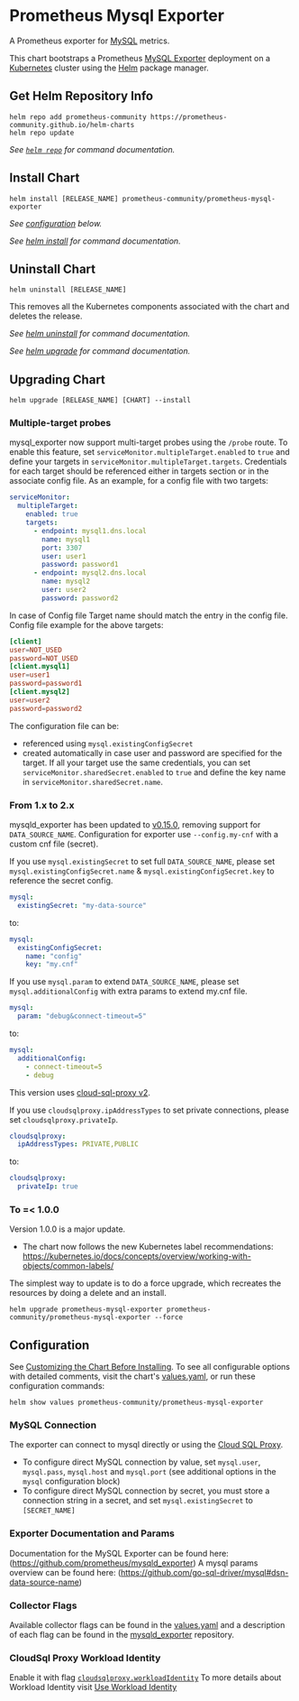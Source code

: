 # Prometheus Mysql Exporter

A Prometheus exporter for [MySQL](https://www.mysql.com/) metrics.

This chart bootstraps a Prometheus [MySQL Exporter](https://github.com/prometheus/mysqld_exporter) deployment on a [Kubernetes](http://kubernetes.io) cluster using the [Helm](https://helm.sh) package manager.

## Get Helm Repository Info

```console
helm repo add prometheus-community https://prometheus-community.github.io/helm-charts
helm repo update
```

_See [`helm repo`](https://helm.sh/docs/helm/helm_repo/) for command documentation._

## Install Chart

```console
helm install [RELEASE_NAME] prometheus-community/prometheus-mysql-exporter
```

_See [configuration](#configuration) below._

_See [helm install](https://helm.sh/docs/helm/helm_install/) for command documentation._

## Uninstall Chart

```console
helm uninstall [RELEASE_NAME]
```

This removes all the Kubernetes components associated with the chart and deletes the release.

_See [helm uninstall](https://helm.sh/docs/helm/helm_uninstall/) for command documentation._

_See [helm upgrade](https://helm.sh/docs/helm/helm_upgrade/) for command documentation._

## Upgrading Chart

```console
helm upgrade [RELEASE_NAME] [CHART] --install
```

### Multiple-target probes

mysql_exporter now support multi-target probes using the `/probe` route. To enable this feature, set `serviceMonitor.multipleTarget.enabled` to `true` and define your targets in `serviceMonitor.multipleTarget.targets`.
Credentials for each target should be referenced either in targets section or in the associate config file.
As an example, for a config file with two targets:

```yaml
serviceMonitor:
  multipleTarget:
    enabled: true
    targets:
      - endpoint: mysql1.dns.local
        name: mysql1
        port: 3307
        user: user1
        password: password1
      - endpoint: mysql2.dns.local
        name: mysql2
        user: user2
        password: password2
```

In case of Config file Target name should match the entry in the config file.
Config file example for the above targets:

```cnf
[client]
user=NOT_USED
password=NOT_USED
[client.mysql1]
user=user1
password=password1
[client.mysql2]
user=user2
password=password2
```

The configuration file can be:
- referenced using `mysql.existingConfigSecret`
- created automatically in case user and password are specified for the target.
If all your target use the same credentials, you can set `serviceMonitor.sharedSecret.enabled` to `true` and define the key name in `serviceMonitor.sharedSecret.name`.

### From 1.x to 2.x

mysqld_exporter has been updated to [v0.15.0](https://github.com/prometheus/mysqld_exporter/releases/tag/v0.15.0), removing support for `DATA_SOURCE_NAME`. Configuration for exporter use `--config.my-cnf` with a custom cnf file (secret).

If you use `mysql.existingSecret` to set full `DATA_SOURCE_NAME`, please set `mysql.existingConfigSecret.name` & `mysql.existingConfigSecret.key` to reference the secret config.

```yaml
mysql:
  existingSecret: "my-data-source"
```

to:

```yaml
mysql:
  existingConfigSecret:
    name: "config"
    key: "my.cnf"
```

If you use `mysql.param` to extend `DATA_SOURCE_NAME`, please set `mysql.additionalConfig` with extra params to extend my.cnf file.

```yaml
mysql:
  param: "debug&connect-timeout=5"
```

to:

```yaml
mysql:
  additionalConfig:
    - connect-timeout=5
    - debug
```

This version uses [cloud-sql-proxy v2](https://github.com/GoogleCloudPlatform/cloud-sql-proxy/blob/main/migration-guide.md).

If you use `cloudsqlproxy.ipAddressTypes` to set private connections, please set `cloudsqlproxy.privateIp`.

```yaml
cloudsqlproxy:
  ipAddressTypes: PRIVATE,PUBLIC
```

to:

```yaml
cloudsqlproxy:
  privateIp: true
```

### To =< 1.0.0

Version 1.0.0 is a major update.

- The chart now follows the new Kubernetes label recommendations:
<https://kubernetes.io/docs/concepts/overview/working-with-objects/common-labels/>

The simplest way to update is to do a force upgrade, which recreates the resources by doing a delete and an install.

```console
helm upgrade prometheus-mysql-exporter prometheus-community/prometheus-mysql-exporter --force
```

## Configuration

See [Customizing the Chart Before Installing](https://helm.sh/docs/intro/using_helm/#customizing-the-chart-before-installing). To see all configurable options with detailed comments, visit the chart's [values.yaml](https://github.com/prometheus-community/helm-charts/blob/main/charts/prometheus-mysql-exporter/values.yaml), or run these configuration commands:

```console
helm show values prometheus-community/prometheus-mysql-exporter
```

### MySQL Connection

The exporter can connect to mysql directly or using the [Cloud SQL Proxy](https://cloud.google.com/sql/docs/mysql/sql-proxy).

- To configure direct MySQL connection by value, set `mysql.user`, `mysql.pass`, `mysql.host` and `mysql.port` (see additional options in the `mysql` configuration block)
- To configure direct MySQL connection by secret, you must store a connection string in a secret, and set `mysql.existingSecret` to `[SECRET_NAME]`

### Exporter Documentation and Params

Documentation for the MySQL Exporter can be found here: (<https://github.com/prometheus/mysqld_exporter>)
A mysql params overview can be found here: (<https://github.com/go-sql-driver/mysql#dsn-data-source-name>)

### Collector Flags

Available collector flags can be found in the [values.yaml](https://github.com/prometheus-community/helm-charts/blob/main/charts/prometheus-mysql-exporter/values.yaml) and a description of each flag can be found in the [mysqld_exporter](https://github.com/prometheus/mysqld_exporter#collector-flags) repository.

### CloudSql Proxy Workload Identity

Enable it with flag  [`cloudsqlproxy.workloadIdentity`](https://github.com/prometheus-community/helm-charts/blob/main/charts/prometheus-mysql-exporter/values.yaml)
To more details about Workload Identity visit [Use Workload Identity](https://cloud.google.com/kubernetes-engine/docs/how-to/workload-identity)
